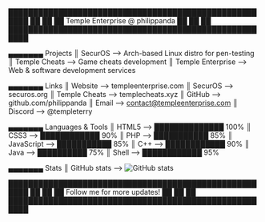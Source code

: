 ```markdown
```
██████████████████████████████████████████████████████
██                                                  ██
██          Temple Enterprise @ philippanda          ██
██                                                  ██
██████████████████████████████████████████████████████

   ▄▄▄▄▄▄▄  Projects
   ║ SecurOS       -->  Arch-based Linux distro for pen-testing
   ║ Temple Cheats -->  Game cheats development
   ║ Temple Enterprise -->  Web & software development services

   ▄▄▄▄▄▄▄  Links
   ║ Website     -->  templeenterprise.com
   ║ SecurOS     -->  securos.org
   ║ Temple Cheats -->  templecheats.xyz
   ║ GitHub      -->  github.com/philippanda
   ║ Email       -->  contact@templeenterprise.com
   ║ Discord     -->  @templeterry

   ▄▄▄▄▄▄▄  Languages & Tools
   ║ HTML5       -->  ██████████████ 100%
   ║ CSS3        -->  ████████████  90%
   ║ PHP         -->  ███████████  85%
   ║ JavaScript  -->  ███████████  85%
   ║ C++         -->  ████████████ 90%
   ║ Java        -->  ██████████   75%
   ║ Shell       -->  ████████████ 95%

   ▄▄▄▄▄▄▄  Stats
   ║ GitHub stats  --> ![GitHub stats](https://github-readme-stats.vercel.app/api?username=philippanda&show_icons=true&theme=dark&hide_border=true)

██████████████████████████████████████████████████████
██                                                  ██
██           Follow me for more updates!            ██
██                                                  ██
██████████████████████████████████████████████████████
```
